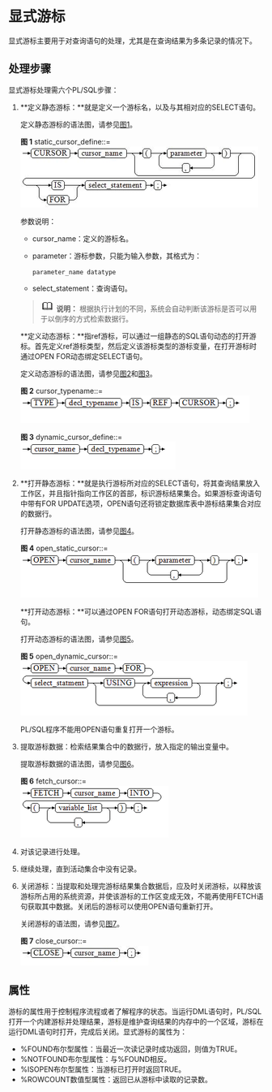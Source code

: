 # 显式游标<a name="ZH-CN_TOPIC_0289900877"></a>

显式游标主要用于对查询语句的处理，尤其是在查询结果为多条记录的情况下。

## 处理步骤<a name="zh-cn_topic_0283137015_zh-cn_topic_0237122244_zh-cn_topic_0059778930_sc5b784c0452149129c10634ecba2baa7"></a>

显式游标处理需六个PL/SQL步骤：

1.  **定义静态游标：**就是定义一个游标名，以及与其相对应的SELECT语句。

    定义静态游标的语法图，请参见[图1](#zh-cn_topic_0283137015_zh-cn_topic_0237122244_zh-cn_topic_0059778930_f3cd97ed9f2474aa785f5626e468a75de)。

    **图 1**  static\_cursor\_define::=<a name="zh-cn_topic_0283137015_zh-cn_topic_0237122244_zh-cn_topic_0059778930_f3cd97ed9f2474aa785f5626e468a75de"></a>  
    ![](figures/static_cursor_define.jpg "static_cursor_define")

    参数说明：

    -   cursor\_name：定义的游标名。
    -   parameter：游标参数，只能为输入参数，其格式为：

        ```
        parameter_name datatype
        ```

    -   select\_statement：查询语句。

    >![](public_sys-resources/icon-note.gif) **说明：** 
    >根据执行计划的不同，系统会自动判断该游标是否可以用于以倒序的方式检索数据行。

    **定义动态游标：**指ref游标，可以通过一组静态的SQL语句动态的打开游标。首先定义ref游标类型，然后定义该游标类型的游标变量，在打开游标时通过OPEN FOR动态绑定SELECT语句。

    定义动态游标的语法图，请参见[图2](#zh-cn_topic_0283137015_zh-cn_topic_0237122244_zh-cn_topic_0059778930_f1579c1867b984124b10da33d032a55b0)和[图3](#zh-cn_topic_0283137015_zh-cn_topic_0237122244_zh-cn_topic_0059778930_fceaf870eaa73494496e8a65e7afc8cec)。

    **图 2**  cursor\_typename::=<a name="zh-cn_topic_0283137015_zh-cn_topic_0237122244_zh-cn_topic_0059778930_f1579c1867b984124b10da33d032a55b0"></a>  
    ![](figures/cursor_typename.png "cursor_typename")

    **图 3**  dynamic\_cursor\_define::=<a name="zh-cn_topic_0283137015_zh-cn_topic_0237122244_zh-cn_topic_0059778930_fceaf870eaa73494496e8a65e7afc8cec"></a>  
    ![](figures/dynamic_cursor_define.png "dynamic_cursor_define")

2.  **打开静态游标：**就是执行游标所对应的SELECT语句，将其查询结果放入工作区，并且指针指向工作区的首部，标识游标结果集合。如果游标查询语句中带有FOR UPDATE选项，OPEN语句还将锁定数据库表中游标结果集合对应的数据行。

    打开静态游标的语法图，请参见[图4](#zh-cn_topic_0283137015_zh-cn_topic_0237122244_zh-cn_topic_0059778930_fac5b397fa6184f35a416626255a9280d)。

    **图 4**  open\_static\_cursor::=<a name="zh-cn_topic_0283137015_zh-cn_topic_0237122244_zh-cn_topic_0059778930_fac5b397fa6184f35a416626255a9280d"></a>  
    ![](figures/open_static_cursor.png "open_static_cursor")

    **打开动态游标：**可以通过OPEN FOR语句打开动态游标，动态绑定SQL语句。

    打开动态游标的语法图，请参见[图5](#zh-cn_topic_0283137015_zh-cn_topic_0237122244_zh-cn_topic_0059778930_f8e95270034c744b3bec53bd78cf56a22)。

    **图 5**  open\_dynamic\_cursor::=<a name="zh-cn_topic_0283137015_zh-cn_topic_0237122244_zh-cn_topic_0059778930_f8e95270034c744b3bec53bd78cf56a22"></a>  
    ![](figures/open_dynamic_cursor.png "open_dynamic_cursor")

    PL/SQL程序不能用OPEN语句重复打开一个游标。

3.  提取游标数据：检索结果集合中的数据行，放入指定的输出变量中。

    提取游标数据的语法图，请参见[图6](#zh-cn_topic_0283137015_zh-cn_topic_0237122244_zh-cn_topic_0059778930_f0759ffa7118d4c4481c0f0fd9a600351)。

    **图 6**  fetch\_cursor::=<a name="zh-cn_topic_0283137015_zh-cn_topic_0237122244_zh-cn_topic_0059778930_f0759ffa7118d4c4481c0f0fd9a600351"></a>  
    ![](figures/fetch_cursor.png "fetch_cursor")

4.  对该记录进行处理。
5.  继续处理，直到活动集合中没有记录。
6.  关闭游标：当提取和处理完游标结果集合数据后，应及时关闭游标，以释放该游标所占用的系统资源，并使该游标的工作区变成无效，不能再使用FETCH语句获取其中数据。关闭后的游标可以使用OPEN语句重新打开。

    关闭游标的语法图，请参见[图7](#zh-cn_topic_0283137015_zh-cn_topic_0237122244_zh-cn_topic_0059778930_fdd13133c237949828f65e55cb3ec2f5b)。

    **图 7**  close\_cursor::=<a name="zh-cn_topic_0283137015_zh-cn_topic_0237122244_zh-cn_topic_0059778930_fdd13133c237949828f65e55cb3ec2f5b"></a>  
    ![](figures/close_cursor.jpg "close_cursor")


## 属性<a name="zh-cn_topic_0283137015_zh-cn_topic_0237122244_zh-cn_topic_0059778930_s1bdd24dd1cbd463db67fcb2eb8a5dfbd"></a>

游标的属性用于控制程序流程或者了解程序的状态。当运行DML语句时，PL/SQL打开一个内建游标并处理结果，游标是维护查询结果的内存中的一个区域，游标在运行DML语句时打开，完成后关闭。显式游标的属性为：

-   %FOUND布尔型属性：当最近一次读记录时成功返回，则值为TRUE。
-   %NOTFOUND布尔型属性：与%FOUND相反。
-   %ISOPEN布尔型属性：当游标已打开时返回TRUE。
-   %ROWCOUNT数值型属性：返回已从游标中读取的记录数。

